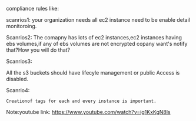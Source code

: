 compliance rules like:

scanrios1:
  your organization needs all ec2 instance need to be enable detail monitoroing.

Scanrios2:
The comapny has lots of ec2 instances,ec2 instances having ebs volumes,if any of ebs volumes are not encrypted copany want's  notify that?How you will do that?

Scanrios3:

All the s3 buckets should have lifecyle management or public Access is disabled.



    
Scanrio4:

    Creationof tags for each and every instance is important.





Note:youtube link:
https://www.youtube.com/watch?v=ig1KxKgN8ls
